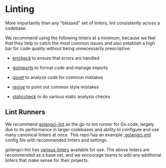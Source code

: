 # Linting

More importantly than any "blessed" set of linters, lint consistently across a
codebase.

We recommend using the following linters at a minimum, because we feel that they
help to catch the most common issues and also establish a high bar for code
quality without being unnecessarily prescriptive:

- [errcheck] to ensure that errors are handled
- [goimports] to format code and manage imports
- [govet] to analyze code for common mistakes
- [revive] to point out common style mistakes
- [staticcheck] to do various static analysis checks

  [errcheck]: https://github.com/kisielk/errcheck
  [goimports]: https://pkg.go.dev/golang.org/x/tools/cmd/goimports
  [govet]: https://pkg.go.dev/cmd/vet
  [revive]: https://github.com/mgechev/revive
  [staticcheck]: https://staticcheck.dev

## Lint Runners

We recommend [golangci-lint] as the go-to lint runner for Go code, largely due
to its performance in larger codebases and ability to configure and use many
canonical linters at once. This repo has an example [.golangci.yml] config file
with recommended linters and settings.

golangci-lint has [various linters] available for use. The above linters are
recommended as a base set, and we encourage teams to add any additional linters
that make sense for their projects.

  [golangci-lint]: https://github.com/golangci/golangci-lint
  [.golangci.yml]: https://github.com/uber-go/guide/blob/master/.golangci.yml
  [various linters]: https://golangci-lint.run/usage/linters/
